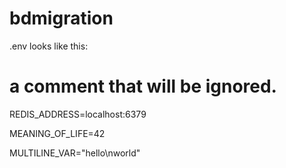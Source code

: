 # bdmigration

.env looks like this:

# a comment that will be ignored.

  REDIS_ADDRESS=localhost:6379
  
  MEANING_OF_LIFE=42
  
  MULTILINE_VAR="hello\nworld"

